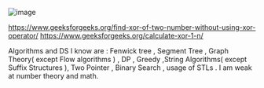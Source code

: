 ![image](https://user-images.githubusercontent.com/59710234/158048747-d36df750-5db8-4be8-a58c-c80b5135ef9f.png)

https://www.geeksforgeeks.org/find-xor-of-two-number-without-using-xor-operator/
https://www.geeksforgeeks.org/calculate-xor-1-n/

Algorithms and DS I know are : Fenwick tree , Segment Tree , Graph Theory( except Flow algorithms ) , DP , Greedy ,String Algorithms( except Suffix Structures ), 
Two Pointer , Binary Search , usage of STLs . I am weak at number theory and math.
